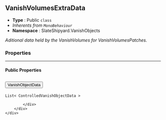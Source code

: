 ## VanishVolumesExtraData
* **Type** : Public `class`
* _Inherents from `MonoBehaviour`_ 
* **Namespace** : SlateShipyard.VanishObjects

_Aditional data held by the VanishVolumes for VanishVolumesPatches._





### Properties

---


#### Public Properties
<div class="accordion" id="properties">
	<div class="accordion-item">
		<h2 class="accordion-header">
           <button id="VanishObjectData-heading" class="accordion-button collapsed" type="button" data-bs-toggle="collapse" data-bs-target="#VanishObjectData" aria-expanded="false" aria-controls="VanishObjectData">
            VanishObjectData
			</button>
		</h2>
		<div id="VanishObjectData" class="accordion-collapse collapse" aria-labelledby="VanishObjectData-heading" data-bs-parent="#properties">
			<div class="accordion-body">
				<p class="my-0 ms-2"><p class="my-0 ms-2"><code>List&lt; ControlledVanishObjectData &gt;</code></p>
</p>
				
			</div>
		</div>
	</div>
</div>




